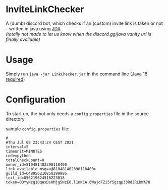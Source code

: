 # InviteLinkChecker

A (dumb) discord bot, which checks if an (custom) invite link is taken or not - written in java using [JDA](https://github.com/DV8FromTheWorld/JDA/)\
_(totally not made to let us know when the discord.gg/java vanity url is finally available)_

# Usage

Simply run ``java -jar LinkChecker.jar`` in the command line
([Java 16 required](https://www.oracle.com/java/technologies/javase-jdk16-downloads.html))

# Configuration
To start up, the bot only needs a ``config.properties`` file in the source directory

sample ``config.properties`` file:
```
#
#Thu Jul 08 23:43:24 CEST 2021
interval=5
timeunit=MINUTES
code=python
totalCheckCount=0
owner_id=810481402390118400
link_available_msg=<@810481402390118400>
guild_id=648956210850299986
text_id=856219624516223018
token=ODYyNzg1OqAxDs0Mjg5NzE0.l1nKCA.6WajdFZi5Y5gzqp33RdZRLbWA78
```

